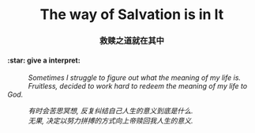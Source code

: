 <h1 align="center">The way of Salvation is in It </h1>
<h3 align="center">救赎之道就在其中 </h3>

<h4>:star: give a interpret:</h4>
<i>
&emsp;&emsp;&emsp;Sometimes I struggle to figure out what the meaning of my life is.
<br>
&emsp;&emsp;&emsp;Fruitless, decided to work hard to redeem the meaning of my life to God.
<br>
</i>
  
<i>

&emsp;&emsp;&emsp;有时会苦思冥想, 反复纠结自己人生的意义到底是什么.
<br>
&emsp;&emsp;&emsp;无果, 决定以努力拼搏的方式向上帝赎回我人生的意义.
<br>

</i>







<!--
**redeemed8/Redeemed8** is a ✨ _special_ ✨ repository because its `README.md` (this file) appears on your GitHub profile.

Here are some ideas to get you started:

- 🔭 I’m currently working on ...
- 🌱 I’m currently learning ...
- 👯 I’m looking to collaborate on ...
- 🤔 I’m looking for help with ...
- 💬 Ask me about ...
- 📫 How to reach me: ...
- 😄 Pronouns: ...
- ⚡ Fun fact: ...
-->
